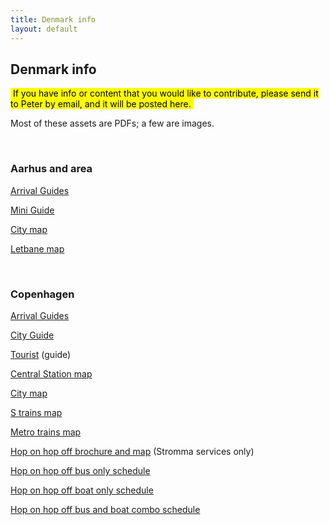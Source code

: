 ```yaml
---
title: Denmark info
layout: default
---
```


## Denmark info

<mark>&nbsp;If you have info or content that you would like to contribute, please send it to Peter by email, and it will be posted here.&nbsp;</mark>

Most of these assets are PDFs; a few are images. 

<br>

### Aarhus and area

[Arrival Guides](aar-arrivalguides)

[Mini Guide](aar-mini-guide)

[City map](aar-map-orangesmile)

[Letbane map](aar-letbane-map)

<br>

### Copenhagen

[Arrival Guides](cph-arrivalguides)

[City Guide](cph-city-guide)

[Tourist](cph-tourist.pdf) (guide)

[Central Station map](cph-central-station-map)

[City map](cph-city-map.pdf)

[S trains map](cph-s-trains-map)

[Metro trains map](cph-metro-2019-september.png)

[Hop on hop off brochure and map](cph-hopon-hopoff_2019_bus_boat) (Stromma services only)

[Hop on hop off bus only schedule](cph-hopon-hopoff_2019_bus_schedule)

[Hop on hop off boat only schedule](cph-hopon-hopoff_2019_boat_schedule)

[Hop on hop off bus and boat combo schedule](cph-hopon-hopoff_2019_bus_boat)

<br>
